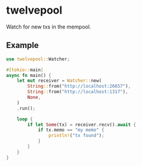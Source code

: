 # twelvepool

Watch for new txs in the mempool.

## Example

```rust
use twelvepool::Watcher;

#[tokio::main]
async fn main() {
    let mut receiver = Watcher::new(
        String::from("http://localhost:26657"),
        String::from("http://localhost:1317"),
        None,
    )
    .run();

    loop {
        if let Some(tx) = receiver.recv().await {
            if tx.memo == "my memo" {
                println!("tx found");
            }
        }
    }
}
```

